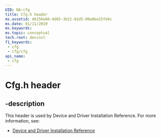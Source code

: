 ```yaml
---
UID: NA:cfg
title: Cfg.h header
ms.assetid: 46156e66-dd65-3b21-81d5-00a8ba15fd4c
ms.date: 01/11/2019
ms.keywords: 
ms.topic: conceptual
tech.root: devinst
f1_keywords:
 - cfg
 - cfg/cfg
api_name:
 - cfg
---
```


# Cfg.h header


## -description

This header is used by Device and Driver Installation Reference. For more information, see:

- [Device and Driver Installation Reference](../_devinst/index.md)

